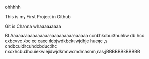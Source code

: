 ohhhhh


This is my First Project in Github

Git is Channa whaaaaaaaaa

BLAaaaaaaaaaaaaaaaaaaaaaaaaaaaaaaa
ccnbhkcbui3huhbw db hcx cxbcvvc xbc xc caxc dcbjwdkbckuwjdhje hueqc ,s
cndbcuidhcuhdcbducdhc nxcxhcbudhcuiekwiejidwjdkmnwdmdmasnm,nas;jBBBBBBBBBBBB
